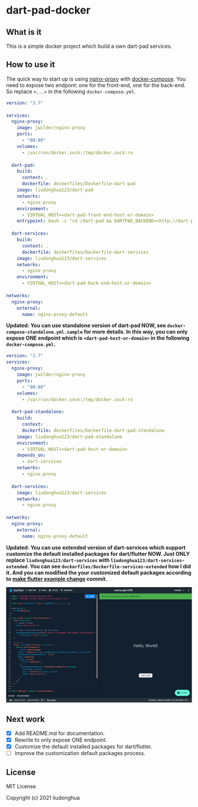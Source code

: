# dart-pad-docker

## What is it

This is a simple docker project which build a own dart-pad services.

## How to use it

The quick way to start up is using [nginx-proxy](https://github.com/nginx-proxy/nginx-proxy) with [docker-compose](https://docs.docker.com/compose). You need to expose two endpont: one for the front-end, one for the back-end. So replace `<...>` in the following `docker-compose.yml`.

```yaml
version: "3.7"

services:
  nginx-proxy:
    image: jwilder/nginx-proxy
    ports:
      - "80:80"
    volumes:
      - /var/run/docker.sock:/tmp/docker.sock:ro

  dart-pad:
    build:
      context: .
      dockerfile: dockerfiles/Dockerfile-dart-pad
    image: liudonghua123/dart-pad
    networks:
      - nginx-proxy
    environment:
      - VIRTUAL_HOST=<dart-pad-front-end-host-or-domain>
    entrypoint: bash -c "cd /dart-pad && DARTPAD_BACKEND=<http://dart-pad-back-end-host-or-domain> grind serve-custom-backend"

  dart-services:
    build:
      context: .
      dockerfile: dockerfiles/Dockerfile-dart-services
    image: liudonghua123/dart-services
    networks:
      - nginx-proxy
    environment:
      - VIRTUAL_HOST=<dart-pad-back-end-host-or-domain>

networks:
  nginx-proxy:
    external:
      name: nginx-proxy-default

```

**Updated: You can use standalone version of dart-pad NOW, see `docker-compose-standalone.yml.sample` for more details. In this way, you can only expose ONE endpoint which is `<dart-pad-host-or-domain>` in the following `docker-compose.yml`.**

```yaml
version: "3.7"
services:
  nginx-proxy:
    image: jwilder/nginx-proxy
    ports:
      - "80:80"
    volumes:
      - /var/run/docker.sock:/tmp/docker.sock:ro

  dart-pad-standalone:
    build:
      context: .
      dockerfile: dockerfiles/Dockerfile-dart-pad-standalone
    image: liudonghua123/dart-pad-standalone
    environment:
      - VIRTUAL_HOST=<dart-pad-host-or-domain>
    depends_on:
      - dart-services
    networks:
      - nginx-proxy

  dart-services:
    image: liudonghua123/dart-services
    networks:
      - nginx-proxy

networks:
  nginx-proxy:
    external:
      name: nginx-proxy-default
```

**Updated: You can use extended version of dart-services which support customize the default installed packages for dart/flutter NOW. Just ONLY replace `liudonghua123/dart-services` with `liudonghua123/dart-services-extended`. You can see `dockerfiles/Dockerfile-services-extended` how I did it. And you can modified the your customized default packages according to [make flutter example change](https://github.com/liudonghua123/dart-pad-docker/commit/b6f562a6dadf106292adedf3e1c6b2df7e24bb7c) commit.**

![snapshots](snapshots.png)

## Next work

- [x] Add README.md for documentation.
- [x] Rewrite to only expose ONE endpoint.
- [x] Customize the default installed packages for dart/flutter.
- [ ] Improve the customization default packages process.

## License

MIT License

Copyright (c) 2021 liudonghua
